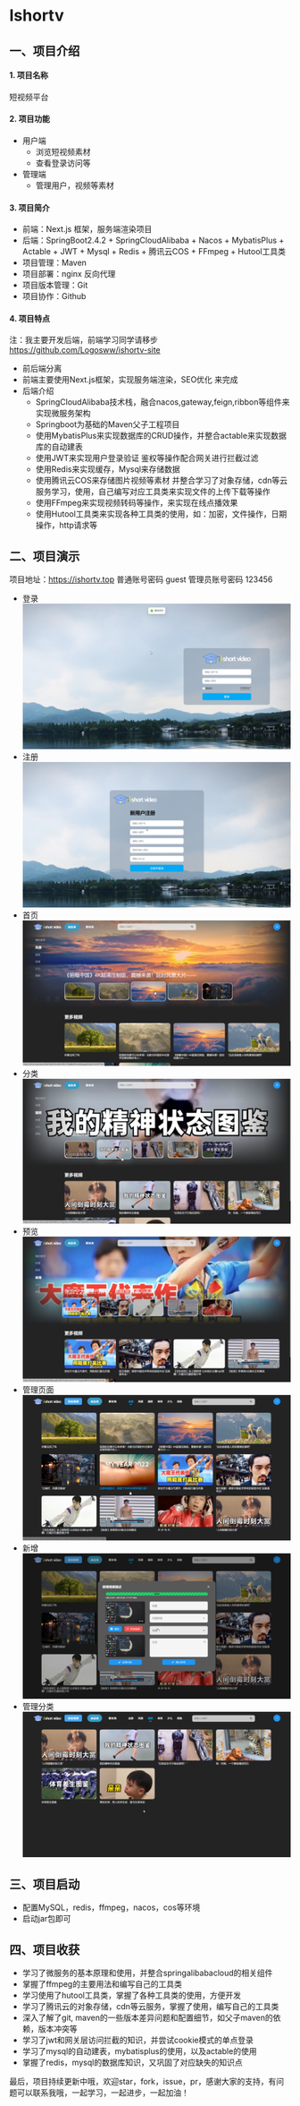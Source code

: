 # Ishortv

## 一、项目介绍

#### 1. 项目名称
短视频平台

#### 2. 项目功能
- 用户端
  - 浏览短视频素材
  - 查看登录访问等
- 管理端
  - 管理用户，视频等素材

#### 3. 项目简介
- 前端：Next.js 框架，服务端渲染项目
- 后端：SpringBoot2.4.2 + SpringCloudAlibaba + Nacos + MybatisPlus + Actable + JWT + Mysql + Redis + 腾讯云COS + FFmpeg + Hutool工具类
- 项目管理：Maven
- 项目部署：nginx 反向代理
- 项目版本管理：Git
- 项目协作：Github

#### 4. 项目特点
注：我主要开发后端，前端学习同学请移步 https://github.com/Logosww/ishortv-site
- 前后端分离 
- 前端主要使用Next.js框架，实现服务端渲染，SEO优化 来完成 
- 后端介绍
  - SpringCloudAlibaba技术栈，融合nacos,gateway,feign,ribbon等组件来实现微服务架构
  - Springboot为基础的Maven父子工程项目
  - 使用MybatisPlus来实现数据库的CRUD操作，并整合actable来实现数据库的自动建表 
  - 使用JWT来实现用户登录验证 鉴权等操作配合网关进行拦截过滤
  - 使用Redis来实现缓存，Mysql来存储数据 
  - 使用腾讯云COS来存储图片视频等素材 并整合学习了对象存储，cdn等云服务学习，使用，自己编写对应工具类来实现文件的上传下载等操作
  - 使用FFmpeg来实现视频转码等操作，来实现在线点播效果
  - 使用Hutool工具类来实现各种工具类的使用，如：加密，文件操作，日期操作，http请求等


## 二、项目演示
项目地址：https://ishortv.top
普通账号密码   guest 
管理员账号密码 123456

- 登录 ![登录](docs/1.png)
- 注册 ![注册](docs/2.png)
- 首页 ![首页](docs/3.png)
- 分类 ![分类](docs/4.png)
- 预览 ![预览](docs/5.png)
- 管理页面 ![管理页面](docs/6.png)
- 新增 ![新增](docs/7.png)
- 管理分类 ![管理分类](docs/8.png)

## 三、项目启动
- 配置MySQL，redis，ffmpeg，nacos，cos等环境
- 启动jar包即可

## 四、项目收获
- 学习了微服务的基本原理和使用，并整合springalibabacloud的相关组件
- 掌握了ffmpeg的主要用法和编写自己的工具类
- 学习使用了hutool工具类，掌握了各种工具类的使用，方便开发
- 学习了腾讯云的对象存储，cdn等云服务，掌握了使用，编写自己的工具类
- 深入了解了git, maven的一些版本差异问题和配置细节，如父子maven的依赖，版本冲突等
- 学习了jwt和网关层访问拦截的知识，并尝试cookie模式的单点登录
- 学习了mysql的自动建表，mybatisplus的使用，以及actable的使用
- 掌握了redis，mysql的数据库知识，又巩固了对应缺失的知识点

最后，项目持续更新中哦，欢迎star，fork，issue，pr，感谢大家的支持，有问题可以联系我哦，一起学习，一起进步，一起加油！
